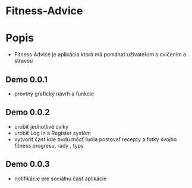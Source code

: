 # Fitness-Advice
<h1>Popis</h1>
<ul>
  <li>Fitness Advice je aplikácia ktorá má pomáhať uživateľom s cvičením a stravou</li>
</ul>
<h2>Demo 0.0.1</h2>
<ul>
  <li>provtný grafický návrh a funkcie</li>
</ul>
<h2>Demo 0.0.2</h2>
<ul>
  <li>urobiť jednotlivé cviky</li>
  <li>urobiť Log In a Register systém</li>
  <li>vytvoriť časť kde budú môcť ľudia postovať recepty a fotky svojho fitness progresu, rady , typy</li>
</ul>
<h2>Demo 0.0.3</h2>
<ul>
  <li>notifikácie pre sociálnu časť aplikácie</li>
</ul>
